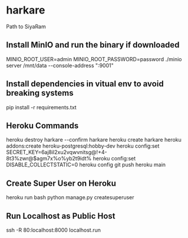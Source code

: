 # harkare
Path to SiyaRam

## Install MinIO and run the binary if downloaded
MINIO_ROOT_USER=admin MINIO_ROOT_PASSWORD=password ./minio server /mnt/data --console-address ":9001"

## Install dependencies in vitual env to avoid breaking systems
pip install -r requirements.txt

## Heroku Commands
heroku destroy harkare --confirm harkare
heroku create harkare
heroku addons:create heroku-postgresql:hobby-dev
heroku config:set SECRET_KEY=6aj8il2xu2vqwvnitsg@\!+4-8t3%zwr@$agm7x%o%yb2t9idt%
heroku config:set DISABLE_COLLECTSTATIC=0
heroku config
git push heroku main

## Create Super User on Heroku
heroku run bash
python manage.py createsuperuser

## Run Localhost as Public Host
ssh -R 80:localhost:8000 localhost.run
